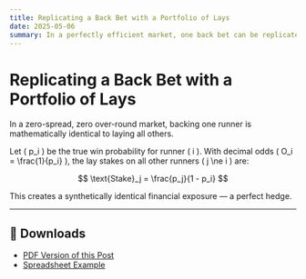 ```yaml
---
title: Replicating a Back Bet with a Portfolio of Lays
date: 2025-05-06
summary: In a perfectly efficient market, one back bet can be replicated using lay bets on all other runners.
---
```


# Replicating a Back Bet with a Portfolio of Lays

In a zero-spread, zero over-round market, backing one runner is mathematically identical to laying all others.

Let \( p_i \) be the true win probability for runner \( i \). With decimal odds \( O_i = \frac{1}{p_i} \), the lay stakes on all other runners \( j \ne i \) are:

$$
\text{Stake}_j = \frac{p_j}{1 - p_i}
$$

This creates a synthetically identical financial exposure — a perfect hedge.

---

## 📄 Downloads

- [PDF Version of this Post](/public/replication-paper.pdf)
- [Spreadsheet Example](/public/back-lay-replication.xlsx)
